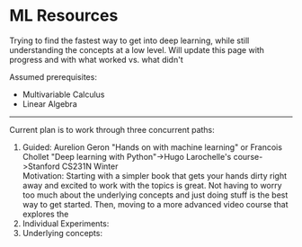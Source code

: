 # ML Resources
Trying to find the fastest way to get into deep learning, while still understanding the concepts at a low level. Will update this page with progress and with what worked vs. what didn't

Assumed prerequisites:
* Multivariable Calculus
* Linear Algebra

------

Current plan is to work through three concurrent paths:
<ol>
<li>Guided: <span>Aurelion Geron "Hands on with machine learning" or Francois Chollet "Deep learning with Python"</span>-><span>Hugo Larochelle's course</span>-><span>Stanford CS231N Winter</span></li>
Motivation: Starting with a simpler book that gets your hands dirty right away and excited to work with the topics is great. Not having to worry too much about the underlying concepts and just doing stuff is the best way to get started. Then, moving to a more advanced video course that explores the 
<li>Individual Experiments: </li>
<li>Underlying concepts: </li>
</ol>